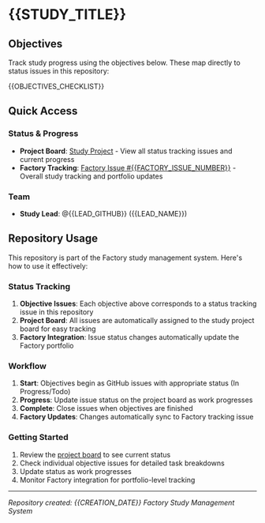 # {{STUDY_TITLE}}

## Objectives

Track study progress using the objectives below. These map directly to status issues in this repository:

{{OBJECTIVES_CHECKLIST}}

## Quick Access

### Status & Progress
- **Project Board**: [Study Project]({{PROJECT_URL}}) - View all status tracking issues and current progress
- **Factory Tracking**: [Factory Issue #{{FACTORY_ISSUE_NUMBER}}](https://github.com/{{FACTORY_REPO}}/issues/{{FACTORY_ISSUE_NUMBER}}) - Overall study tracking and portfolio updates

### Team
- **Study Lead**: @{{LEAD_GITHUB}} ({{LEAD_NAME}})

## Repository Usage

This repository is part of the Factory study management system. Here's how to use it effectively:

### Status Tracking
1. **Objective Issues**: Each objective above corresponds to a status tracking issue in this repository
2. **Project Board**: All issues are automatically assigned to the study project board for easy tracking
3. **Factory Integration**: Issue status changes automatically update the Factory portfolio

### Workflow
1. **Start**: Objectives begin as GitHub issues with appropriate status (In Progress/Todo)
2. **Progress**: Update issue status on the project board as work progresses
3. **Complete**: Close issues when objectives are finished
4. **Factory Updates**: Changes automatically sync to Factory tracking issue

### Getting Started
1. Review the [project board]({{PROJECT_URL}}) to see current status
2. Check individual objective issues for detailed task breakdowns
3. Update status as work progresses
4. Monitor Factory integration for portfolio-level tracking

---

*Repository created: {{CREATION_DATE}}*
*Factory Study Management System*